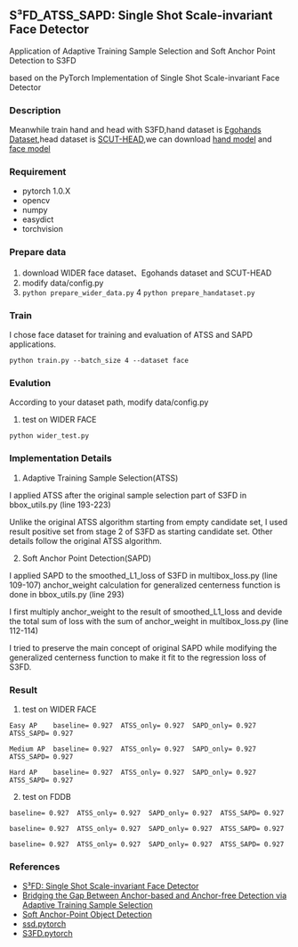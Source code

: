 ## S³FD_ATSS_SAPD: Single Shot Scale-invariant Face Detector ##
Application of Adaptive Training Sample Selection and Soft Anchor Point Detection to S3FD

based on the PyTorch Implementation of Single Shot Scale-invariant Face Detector

### Description
Meanwhile train hand and head with S3FD,hand dataset is [Egohands Dataset](http://vision.soic.indiana.edu/projects/egohands/),head dataset is [SCUT-HEAD](https://github.com/HCIILAB/SCUT-HEAD-Dataset-Release),we can download [hand model](https://pan.baidu.com/s/1_d4HqioBJknGj2ypwtYaXg) and [face model](https://pan.baidu.com/s/1epyTAUc6qSt3oZ7veK4oEw)

### Requirement
* pytorch 1.0.X 
* opencv 
* numpy 
* easydict
* torchvision

### Prepare data 
1. download WIDER face dataset、Egohands dataset and SCUT-HEAD
2. modify data/config.py 
3. ``` python prepare_wider_data.py ```
4 ``` python prepare_handataset.py ```


### Train
I chose face dataset for training and evaluation of ATSS and SAPD applications.
``` 
python train.py --batch_size 4 --dataset face
``` 

### Evalution
According to your dataset path, modify data/config.py 

1. test on WIDER FACE 
```
python wider_test.py
```

### Implementation Details
1. Adaptive Training Sample Selection(ATSS)

I applied ATSS after the original sample selection part of S3FD in bbox_utils.py (line 193-223)

Unlike the original ATSS algorithm starting from empty candidate set, I used result positive set 
from stage 2 of S3FD as starting candidate set. Other details follow the original ATSS algorithm.

2. Soft Anchor Point Detection(SAPD)

I applied SAPD to the smoothed_L1_loss of S3FD in multibox_loss.py (line 109-107)
anchor_weight calculation for generalized centerness function is done in bbox_utils.py (line 293)

I first multiply anchor_weight to the result of smoothed_L1_loss and devide the total sum of loss with the sum of anchor_weight in multibox_loss.py (line 112-114)

I tried to preserve the main concept of original SAPD while modifying the generalized centerness function to make it fit to the regression loss of S3FD.


### Result
1. test on WIDER FACE 
```
Easy AP    baseline= 0.927  ATSS_only= 0.927  SAPD_only= 0.927  ATSS_SAPD= 0.927
    
Medium AP  baseline= 0.927  ATSS_only= 0.927  SAPD_only= 0.927  ATSS_SAPD= 0.927
    
Hard AP    baseline= 0.927  ATSS_only= 0.927  SAPD_only= 0.927  ATSS_SAPD= 0.927
```

2. test on FDDB
```
baseline= 0.927  ATSS_only= 0.927  SAPD_only= 0.927  ATSS_SAPD= 0.927
    
baseline= 0.927  ATSS_only= 0.927  SAPD_only= 0.927  ATSS_SAPD= 0.927
    
baseline= 0.927  ATSS_only= 0.927  SAPD_only= 0.927  ATSS_SAPD= 0.927
```    




### References
* [S³FD: Single Shot Scale-invariant Face Detector](https://arxiv.org/abs/1708.05237)
* [Bridging the Gap Between Anchor-based and Anchor-free Detection via Adaptive Training Sample Selection](https://arxiv.org/abs/1912.02424)
* [Soft Anchor-Point Object Detection](https://arxiv.org/abs/1911.12448)
* [ssd.pytorch](https://github.com/amdegroot/ssd.pytorch)
* [S3FD.pytorch](https://github.com/yxlijun/S3FD.pytorch)